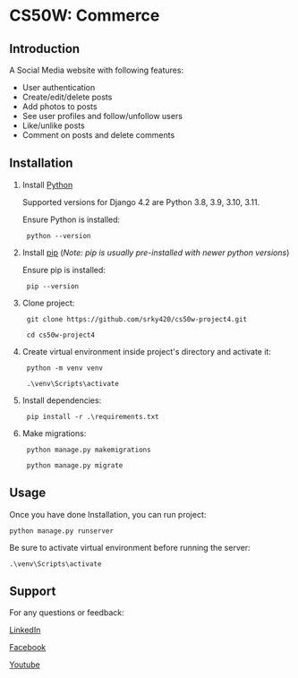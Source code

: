 # CS50W: Commerce

## Introduction

A Social Media website with following features:

- User authentication
- Create/edit/delete posts
- Add photos to posts
- See user profiles and follow/unfollow users
- Like/unlike posts
- Comment on posts and delete comments

## Installation

1. Install [Python](https://www.python.org/downloads/)

   Supported versions for Django 4.2 are Python 3.8, 3.9, 3.10, 3.11.

   Ensure Python is installed:

        python --version

2. Install [pip](https://pip.pypa.io/en/stable/installation/) (*Note: pip is usually pre-installed with newer python versions*)

    Ensure pip is installed:

        pip --version

3. Clone project:

        git clone https://github.com/srky420/cs50w-project4.git
        
        cd cs50w-project4

4. Create virtual environment inside project's directory and activate it:

        python -m venv venv

        .\venv\Scripts\activate

5. Install dependencies:

        pip install -r .\requirements.txt

6. Make migrations:

        python manage.py makemigrations

        python manage.py migrate

## Usage

Once you have done Installation, you can run project:

    python manage.py runserver

Be sure to activate virtual environment before running the server:

    .\venv\Scripts\activate

## Support

For any questions or feedback:

[LinkedIn](https://www.linkedin.com/in/shahrukh-khan-2b8968242/)

[Facebook](https://www.facebook.com/profile.php?id=100082964377668&mibextid=ZbWKwL)

[Youtube](https://youtube.com/@srkydev5727?si=DXxxpW-AAnEOUCOr)